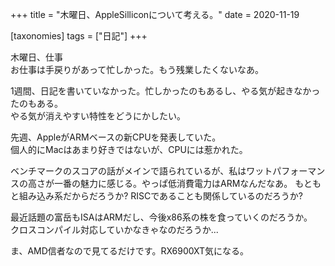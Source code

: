 +++
title = "木曜日、AppleSilliconについて考える。"
date = 2020-11-19

[taxonomies]
tags = ["日記"]
+++

木曜日、仕事  
お仕事は手戻りがあって忙しかった。もう残業したくないなあ。

<!-- more -->

1週間、日記を書いていなかった。忙しかったのもあるし、やる気が起きなかったのもある。  
やる気が消えやすい特性をどうにかしたい。

先週、AppleがARMベースの新CPUを発表していた。  
個人的にMacはあまり好きではないが、CPUには惹かれた。

ベンチマークのスコアの話がメインで語られているが、私はワットパフォーマンスの高さが一番の魅力に感じる。やっぱ低消費電力はARMなんだなあ。
もともと組み込み系だからだろうか? RISCであることも関係しているのだろうか?

最近話題の富岳もISAはARMだし、今後x86系の株を食っていくのだろうか。  
クロスコンパイル対応していかなきゃなのだろうか...

ま、AMD信者なので見てるだけです。RX6900XT気になる。
